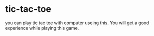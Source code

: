 # tic-tac-toe
you can play tic tac toe with computer useing this. You will get a good experience while playing this game.
